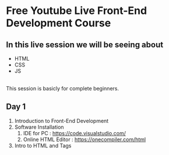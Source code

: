 # Free Youtube Live Front-End Development Course
## In this live session we will be seeing about 
- HTML
- CSS
- JS
<br>
This session is basicly for complete beginners.

## Day 1
1. Introduction to Front-End Development
2. Software Installation
    1. IDE for PC : https://code.visualstudio.com/
    2. Online HTML Editor : https://onecompiler.com/html
3. Intro to HTML and Tags
